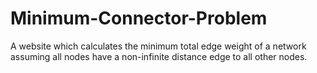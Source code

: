 # Minimum-Connector-Problem
A website which calculates the minimum total edge weight of a network assuming all nodes have a non-infinite distance edge to all other nodes.
